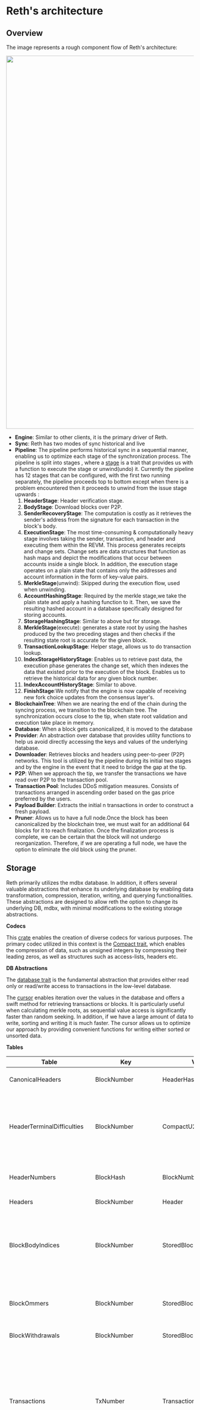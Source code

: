 # Reth's architecture

## Overview

The image represents a rough component flow of Reth's architecture:

<img src="images/el-architecture/reth-architecture-overview.png" width="1000"/>

- **Engine**: Similar to other clients, it is the primary driver of Reth.
- **Sync**: Reth has two modes of sync historical and live
- **Pipeline**: The pipeline performs historical sync in a sequential manner, enabling us to optimize each stage of the synchronization process. The pipeline is split into stages , where a [stage](https://paradigmxyz.github.io/reth/docs/reth_stages/trait.Stage.html) is a trait that provides us with a function to execute the stage or unwind(undo) it. Currently the pipeline has 12 stages that can be configured, with the first two running separately, the pipeline proceeds top to bottom except when there is a problem encountered then it proceeds to unwind from the issue stage upwards :
  1. **HeaderStage**: Header verification stage.
  2. **BodyStage**: Download blocks over P2P.
  3. **SenderRecoveryStage**: The computation is costly as it retrieves the sender's address from the signature for each transaction in the block's body.
  4. **ExecutionStage**: The most time-consuming & computationally heavy stage involves taking the sender, transaction, and header and executing them within the REVM. This process generates receipts and change sets. Change sets are data structures that function as hash maps and depict the modifications that occur between accounts inside a single block. In addition, the execution stage operates on a plain state that contains only the addresses and account information in the form of key-value pairs.
  5. **MerkleStage**(unwind): Skipped during the execution flow, used when unwinding.
  6. **AccountHashingStage**: Required by the merkle stage,we take the plain state and apply a hashing function to it. Then, we save the resulting hashed account in a database specifically designed for storing accounts.
  7. **StorageHashingStage**: Similar to above but for storage.
  8. **MerkleStage**(execute): generates a state root by using the hashes produced by the two preceding stages and then checks if the resulting state root is accurate for the given block.
  9. **TransactionLookupStage**: Helper stage, allows us to do transaction lookup.
  10. **IndexStorageHistoryStage**: Enables us to retrieve past data, the execution phase generates the change set, which then indexes the data that existed prior to the execution of the block. Enables us to retrieve the historical data for any given block number.
  11. **IndexAccountHistoryStage**: Similar to above.
  12. **FinishStage**:We notify that the engine is now capable of receiving new fork choice updates from the consensus layer's.
- **BlockchainTree**: When we are nearing the end of the chain during the syncing process, we transition to the blockchain tree. The synchronization occurs close to the tip, when state root validation and execution take place in memory.
- **Database**: When a block gets canonicalized, it is moved to the database
- **Provider**: An abstraction over database that provides utility functions to help us avoid directly accessing the keys and values of the underlying database.
- **Downloader**: Retrieves blocks and headers using peer-to-peer (P2P) networks. This tool is utilized by the pipeline during its initial two stages and by the engine in the event that it need to bridge the gap at the tip.
- **P2P**: When we approach the tip, we transfer the transactions we have read over P2P to the transaction pool.
- **Transaction Pool**: Includes DDoS mitigation measures. Consists of transactions arranged in ascending order based on the gas price preferred by the users.
- **Payload Builder**: Extracts the initial n transactions in order to construct a fresh payload.
- **Pruner**: Allows us to have a full node.Once the block has been canonicalized by the blockchain tree, we must wait for an additional 64 blocks for it to reach finalization. Once the finalization process is complete, we can be certain that the block will not undergo reorganization. Therefore, if we are operating a full node, we have the option to eliminate the old block using the pruner.

## Storage

Reth primarily utilizes the mdbx database. In addition, it offers several valuable abstractions that enhance its underlying database by enabling data transformation, compression, iteration, writing, and querying functionalities. These abstractions are designed to allow reth the option to change its underlying DB, mdbx, with minimal modifications to the existing storage abstractions.

**Codecs**

This [crate](https://github.com/paradigmxyz/reth/tree/main/crates/storage/codecs) enables the creation of diverse codecs for various purposes. The primary codec utilized in this context is the [Compact trait](https://github.com/paradigmxyz/reth/blob/6d7cd53ad25f0b79c89fd60a4db2a0f2fe097efe/crates/storage/codecs/src/lib.rs#L43), which enables the compression of data, such as unsigned integers by compressing their leading zeros, as well as structures such as access-lists, headers etc.

**DB Abstractions**

The [database trait](https://github.com/paradigmxyz/reth/blob/e158542d31bf576e8a6b6e61337b62f9839734cf/crates/storage/db/src/abstraction/database.rs#L12) is the fundamental abstraction that provides either read only or read/write access to transactions in the low-level database.

The [cursor](https://github.com/paradigmxyz/reth/blob/e158542d31bf576e8a6b6e61337b62f9839734cf/crates/storage/db/src/abstraction/cursor.rs#L13) enables iteration over the values in the database and offers a swift method for retrieving transactions or blocks. It is particularly useful when calculating merkle roots, as sequential value access is significantly faster than random seeking. In addition, if we have a large amount of data to write, sorting and writing it is much faster. The cursor allows us to optimize our approach by providing convenient functions for writing either sorted or unsorted data.

**Tables**

| Table                      | Key                                 | Value                   | Description                                                                                                                                                                                                                                                                                                                                                                                                                                                                       |
| -------------------------- | ----------------------------------- | ----------------------- | --------------------------------------------------------------------------------------------------------------------------------------------------------------------------------------------------------------------------------------------------------------------------------------------------------------------------------------------------------------------------------------------------------------------------------------------------------------------------------- |
| CanonicalHeaders           | BlockNumber                         | HeaderHash              | Stores block number indexed by header hash                                                                                                                                                                                                                                                                                                                                                                                                                                        |
| HeaderTerminalDifficulties | BlockNumber                         | CompactU256             | Is responsible for storing the total difficulty value obtained from a block header. Although it is commonly employed in proof-of-work systems, it is currently not in use.                                                                                                                                                                                                                                                                                                        |
| HeaderNumbers              | BlockHash                           | BlockNumber             | This is a utility table, it stores block number associated with a header.                                                                                                                                                                                                                                                                                                                                                                                                        |
| Headers                    | BlockNumber                         | Header                  | Stores header bodies.                                                                                                                                                                                                                                                                                                                                                                                                                                                             |
| BlockBodyIndices           | BlockNumber                         | StoredBlockBodyIndices  | Stores block indices that contains indexes of transaction and the count of them. This allows us to determine which transaction numbers are included in the block.                                                                                                                                                                                                                                                                                                                 |
| BlockOmmers                | BlockNumber                         | StoredBlockOmmers       | Stores the uncles/ommers of the block, which are the side blocks that got included (used in proof-of-work)                                                                                                                                                                                                                                                                                                                                                                        |
| BlockWithdrawals           | BlockNumber                         | StoredBlockWithdrawals  | Stores the block withdrawals.                                                                                                                                                                                                                                                                                                                                                                                                                                                     |
| Transactions               | TxNumber                            | TransactionSignedNoHash | Here the transaction body is stored indexed by the ordinary transaction number. This information includes the total number of transactions and the number of transactions that were executed. Furthermore, it enables us to effortlessly retrieve a solitary transaction.                                                                                                                                                                                                         |
| TransactionHashNumbers     | TxHash                              | TxNumber                | Stores the transaction number indexed by the transaction hash.                                                                                                                                                                                                                                                                                                                                                                                                                    |
| TransactionBlocks          | TxNumber                            | BlockNumber             | Stores the mapping of the highest transaction number to the blocks number. Allows us to fetch the block number for a given transaction number.                                                                                                                                                                                                                                                                                                                                    |
| Receipts                   | TxNumber                            | Receipt                 | Stores transaction receipts indexed by transaction number.                                                                                                                                                                                                                                                                                                                                                                                                                        |
| Bytecodes                  | B256                                | Bytecode                | Compiles and stores the bytecode of all smart contracts. There will be multiple accounts with identical bytecode. Therefore, it is necessary to implement a reference counting pointer.                                                                                                                                                                                                                                                                                           |
| PlainAccountState          | Address                             | Account                 | Stores the current state of an [Account](https://github.com/paradigmxyz/reth/blob/fb960fb3e45e11c24125ccb4bd93f2e2e21ce271/crates/primitives/src/account.rs#L15), the plain state, indexed by the Account address. The plain state is updated during the execution stage.                                                                                                                                                                                                         |
| PlainStorageState          | Address , SubKey = B256             | StorageEntry            | Stores the current value of a storage key and the sub-key is the hash of the storage key. Concerning sub-keys: mdbx allows us to dup table (duplicate values inside tables) which can lead a faster access to some values.                                                                                                                                                                                                                                                        |
| AccountsHistory            | ShardedKey<Address>                 | BlockNumberList         | Stores pointers to the block changesets that contain modifications for each account key. Each account is associated with a record of modifications, represented as a list of blocks. For example, if we want to retrieve the account balance at block 1 million, we need to determine the next block where the account was modified. If the next modification occurs at block number 1 million and 1, we need to fetch the set of changes for that account from the tables below. |
|                            |
| StoragesHistory            | StorageShardedKey                   | BlockNumberList         | Stores pointers to block number changeset with changes for each storage key. This allows us to index the change sets and find the change that happened in the history                                                                                                                                                                                                                                                                                                              |
| AccountChangeSets          | BlockNumber, SubKey = Address       | AccountBeforeTx         | The state of an account is stored prior to any transaction that alters it, such as when the account is created, self-destructed, accessed while empty, or when its balance or nonce is modified. Therefore, for each block number. Therefore, we possess the previous values for each block and account address.                                                                                                                                                                  |
| StorageChangeSets          | BlockNumberAddress , SubKey = B256  | StorageEntry            | Preserves the state of a storage prior to a specific transaction altering it. Therefore, for each block number, account address and sub-key as the storage key, we can obtain the previous storage value. The execution stage modifies both this table and the one above it. These tables are used for the merkle trie calculations, which require the values to be incremental. They are also used for any history tracing performed by the JSON-RPC API.                        |
| HashedAccounts             | B256                                | Account                 | Stores the current state of an account indexed by keccak256(Address). This table is in preparation for merkleization and calculation of state root. This and the table below are used by the merkle trie, for the first calculation of the merkle trie we need sorted hashed addresses                                                                                                                                                                                            |
| HashedStorages             | B256, SubKey = B256                 | StorageEntry            | Stores the current storage values indexed by keccak256(Address) and the sub-key as the hash of storage key keccak256(key). Like above useful for merkleization as the hashed addresses/keys are sorted.                                                                                                                                                                                                                                                                           |
| AccountsTrie               | StoredNibbles                       | StoredBranchNode        | Stores the current state's Merkle Patricia Tree.                                                                                                                                                                                                                                                                                                                                                                                                                                  |
| StoragesTrie               | B256 , SubKey = StoredNibblesSubKey | StorageTrieEntry        | From HashedAddress => NibblesSubKey => Intermediate value. This and the above table stores the nodes needed for merkle trie calculation                                                                                                                                                                                                                                                                                                                                            |
| TransactionSenders         | TxNumber                            | Address                 | Stores the transaction sender for each transaction. It is needed to speed up execution stage and allows fetching the signer without doing the computationally expensive transaction signer recovery                                                                                                                                                                                                                                                                               |
| StageCheckpoints           | StageId                             | StageCheckpoint         | Stores the highest synced block number and stage-specific checkpoint of each stage.                                                                                                                                                                                                                                                                                                                                                                                               |
| StageCheckpointProgresses  | StageId                             | Vec<u8>                 | Stores arbitrary data to keep track of a stage first-sync progress. This and the above table allows us to know where the stage stopped and to determine what to do next.                                                                                                                                                                                                                                                                                                          |
| PruneCheckpoints           | PruneSegment                        | PruneCheckpoint         | Records the maximum pruned block number and the pruning mode for each segment of the pruning process. This enables us to determine the extent to which we have pruned our data, involving the elimination of change sets and their corresponding indexes to eliminate historical data, leaving only the most recent data to be retrieved i.e. fetching the tip.                                                                                                                   |
| VersionHistory             | u64                                 | ClientVersion           | Stores the history of client versions that have accessed the database with write privileges indexed by unix timestamp seconds.                                                                                                                                                                                                                                                                                                                                                    |
